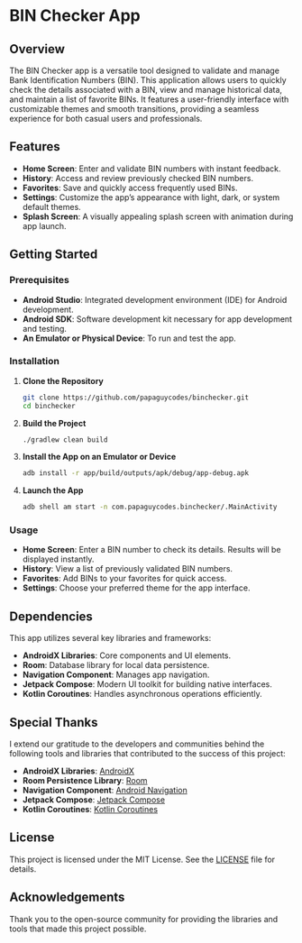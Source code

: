 # BIN Checker App

## Overview

The BIN Checker app is a versatile tool designed to validate and manage Bank Identification Numbers (BIN). This application allows users to quickly check the details associated with a BIN, view and manage historical data, and maintain a list of favorite BINs. It features a user-friendly interface with customizable themes and smooth transitions, providing a seamless experience for both casual users and professionals.

## Features

- **Home Screen**: Enter and validate BIN numbers with instant feedback.
- **History**: Access and review previously checked BIN numbers.
- **Favorites**: Save and quickly access frequently used BINs.
- **Settings**: Customize the app’s appearance with light, dark, or system default themes.
- **Splash Screen**: A visually appealing splash screen with animation during app launch.

## Getting Started

### Prerequisites

- **Android Studio**: Integrated development environment (IDE) for Android development.
- **Android SDK**: Software development kit necessary for app development and testing.
- **An Emulator or Physical Device**: To run and test the app.

### Installation

1. **Clone the Repository**
    ```bash
    git clone https://github.com/papaguycodes/binchecker.git
    cd binchecker
    ```

2. **Build the Project**
    ```bash
    ./gradlew clean build
    ```

3. **Install the App on an Emulator or Device**
    ```bash
    adb install -r app/build/outputs/apk/debug/app-debug.apk
    ```

4. **Launch the App**
    ```bash
    adb shell am start -n com.papaguycodes.binchecker/.MainActivity
    ```

### Usage

- **Home Screen**: Enter a BIN number to check its details. Results will be displayed instantly.
- **History**: View a list of previously validated BIN numbers.
- **Favorites**: Add BINs to your favorites for quick access.
- **Settings**: Choose your preferred theme for the app interface.

## Dependencies

This app utilizes several key libraries and frameworks:

- **AndroidX Libraries**: Core components and UI elements.
- **Room**: Database library for local data persistence.
- **Navigation Component**: Manages app navigation.
- **Jetpack Compose**: Modern UI toolkit for building native interfaces.
- **Kotlin Coroutines**: Handles asynchronous operations efficiently.

## Special Thanks

I extend our gratitude to the developers and communities behind the following tools and libraries that contributed to the success of this project:

- **AndroidX Libraries**: [AndroidX](https://developer.android.com/jetpack/androidx)
- **Room Persistence Library**: [Room](https://developer.android.com/topic/libraries/architecture/room)
- **Navigation Component**: [Android Navigation](https://developer.android.com/guide/navigation)
- **Jetpack Compose**: [Jetpack Compose](https://developer.android.com/jetpack/compose)
- **Kotlin Coroutines**: [Kotlin Coroutines](https://kotlinlang.org/docs/coroutines-overview.html)

## License

This project is licensed under the MIT License. See the [LICENSE](LICENSE) file for details.

## Acknowledgements

Thank you to the open-source community for providing the libraries and tools that made this project possible.
